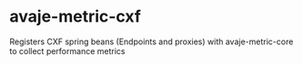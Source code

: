 avaje-metric-cxf
================

Registers CXF spring beans (Endpoints and proxies) with avaje-metric-core to collect performance metrics